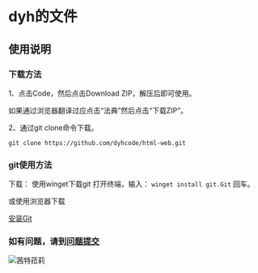 <!-- 这是自述文件，无用 -->
# dyh的文件

## 使用说明

### 下载方法

1、点击Code，然后点击Download ZIP，解压后即可使用。

如果通过浏览器翻译过应点击“法典”然后点击“下载ZIP”。

2、通过git clone命令下载。

`git clone https://github.com/dyhcode/html-web.git`

### git使用方法

下载：
使用winget下载git
打开终端，输入：
`winget install git.Git`
回车。

或使用浏览器下载

[安装Git](https://github.com/git-for-windows/git/releases/download/v2.47.0.windows.2/Git-2.47.0.2-64-bit.exe)

### 如有问题，请到[问题提交](https://github.com/dyhcode/html-web/issues)

![茜特菈莉](./image/茜特菈莉.png)
